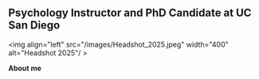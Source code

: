 ## Psychology Instructor and PhD Candidate at UC San Diego

<img align="left" src="/images/Headshot_2025.jpeg" width="400" alt="Headshot 2025"/ >

**About me** 
